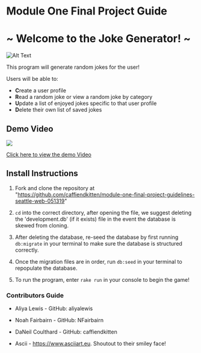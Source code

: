 # Module One Final Project Guide
# ~ Welcome to the Joke Generator! ~


![Alt Text](https://media.giphy.com/media/110p6MTAv0x5Cw/giphy.gif)


This program will generate random jokes for the user!

Users will be able to:
 - **C**reate a user profile
 - **R**ead a random joke or view a random joke by category
 - **U**pdate a list of enjoyed jokes specific to that user profile
 - **D**elete their own list of saved jokes


## Demo Video


![](https://media.giphy.com/media/xUySTBBMfUkSc1axYQ/giphy.gif )


[Click here to view the demo Video](https://youtu.be/cDwFE1yhrSM)


## Install Instructions

1. Fork and clone the repository at "https://github.com/caffiendkitten/module-one-final-project-guidelines-seattle-web-051319"

2. `cd` into the correct directory, after opening the file, we suggest deleting the 'development.db' (if it exists) file in the event the database is skewed from cloning.

3. After deleting the database, re-seed the database by first running `db:migrate` in your terminal to make sure the database is structured correctly.

4. Once the migration files are in order, run `db:seed` in your terminal to repopulate the database.

5. To run the program, enter `rake run` in your console to begin the game!

### Contributors Guide

- Aliya Lewis - GitHub: aliyalewis

- Noah Fairbairn - GitHub: NFairbairn

- DaNeil Coulthard - GitHub: caffiendkitten

- Ascii -  https://www.asciiart.eu. Shoutout to their smiley face!
